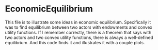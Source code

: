 # EconomicEquilibrium

This file is to illustrate some ideas in economic equilibrium. Specifically it was to find equilibrium between two actors with endowments and convex utility functions. If I remember correctly, there is a theorem that says with two actors and two convex utility functions, there is always a well-defined equilibrium. And this code finds it and illustrates it with a couple plots. 
